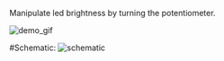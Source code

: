 Manipulate led brightness by turning the potentiometer. 

![demo_gif](https://i.imgur.com/X4iu32N.gifv)


#Schematic:
![schematic](https://i.imgur.com/MZlrd4H.png)
